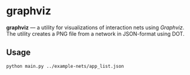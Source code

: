 # graphviz

**graphviz** — a utility for visualizations of interaction nets using *Graphviz*.
The utility creates a PNG file from a network in JSON-format using DOT.

## Usage

```shell
python main.py ../example-nets/app_list.json
```
